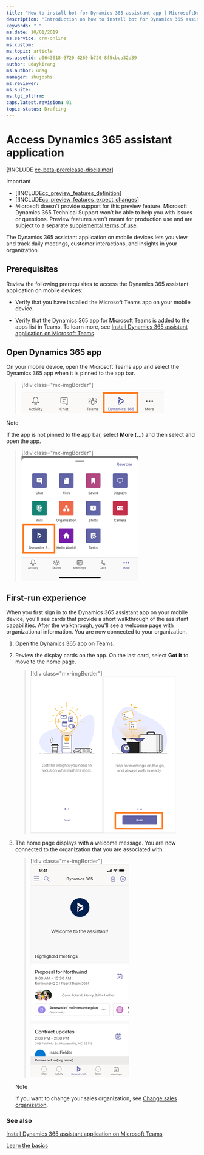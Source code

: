 ```yaml
---
title: "How to install bot for Dynamics 365 assistant app | MicrosoftDocs"
description: "Introduction on how to install bot for Dynamics 365 assistant app."
keywords: " "
ms.date: 10/01/2019
ms.service: crm-online
ms.custom: 
ms.topic: article
ms.assetid: a0643618-6720-4260-b720-8f5cbca32d39
author: udaykirang
ms.author: udag
manager: shujoshi
ms.reviewer: 
ms.suite: 
ms.tgt_pltfrm: 
caps.latest.revision: 01
topic-status: Drafting
---
```



<!--from editor:
Is this the same "assistant" as in Sales Insights Assistant? If yes, in other topics I edited, it was referred to as Sales Insights Assistant. This topic doesn't connect it with Sales Insights.
Also, is the metadata title correct? I see nothing here about a bot.
-->



# Access Dynamics 365 assistant application

[!INCLUDE [cc-beta-prerelease-disclaimer](../includes/cc-beta-prerelease-disclaimer.md)]

> [!IMPORTANT]
> - [!INCLUDE[cc_preview_features_definition](../includes/cc-preview-features-definition.md)]  
> - [!INCLUDE[cc_preview_features_expect_changes](../includes/cc-preview-features-expect-changes.md)]
> - Microsoft doesn't provide support for this preview feature. Microsoft Dynamics 365 Technical Support won’t be able to help you with issues or questions. Preview features aren't meant for production use and are subject to a separate [supplemental terms of use](https://go.microsoft.com/fwlink/p/?linkid=870960).

The Dynamics 365 assistant application on mobile devices lets you view and track daily meetings, customer interactions, and insights in your organization.

## Prerequisites

Review the following prerequisites to access the Dynamics 365 assistant application on mobile devices:

-	Verify that you have installed the Microsoft Teams app on your mobile device. 

-	Verify that the Dynamics 365 app for Microsoft Teams is added to the apps list in Teams. To learn more, see [Install Dynamics 365 assistant application on Microsoft Teams](install-assistant-application-microsoft-teams.md).

## Open Dynamics 365 app

On your mobile device, open the Microsoft Teams app and select the Dynamics 365 app when it is pinned to the app bar.

> [!div class="mx-imgBorder"]
> ![Select and open Dynamics 365 app in Teams](media/si-teams-open-app-teams-app-bar.png "Select and open Dynamics 365 app in Teams")

> [!NOTE]
>  If the app is not pinned to the app bar, select **More (...)** and then select and open the app.
> > [!div class="mx-imgBorder"]
> > ![Select and open Dynamics 365 app in Teams through more options](media/si-teams-open-app-teams-more-options.png "Select and open Dynamics 365 app in Teams through more options")

## First-run experience

When you first sign in to the Dynamics 365 assistant app on your mobile device, you'll see cards that provide a short walkthrough of the assistant capabilities. After the walkthrough, you'll see a welcome page with organizational information. You are now connected to your organization.

1.	[Open the Dynamics 365 app](#open-dynamics-365-app) on Teams. 

2.	Review the display cards on the app. On the last card, select **Got it** to move to the home page.
    
    > [!div class="mx-imgBorder"]
    > ![Dynamics 365 app tour cards](media/si-teams-app-tour-cards.png "Dynamics 365 app tour cards")

3.	The home page displays with a welcome message. You are now connected to the organization that you are associated with.
 
    > [!div class="mx-imgBorder"]
    > ![Dynamics 365 app home page](media/si-teams-app-home-page.png "Dynamics 365 app home page")

    > [!NOTE]
    > If you want to change your sales organization, see [Change sales organization](change-sales-organization.md).


### See also

[Install Dynamics 365 assistant application on Microsoft Teams](install-assistant-application-microsoft-teams.md)

[Learn the basics](learn-basics-dynamics-365-application-teams.md)
